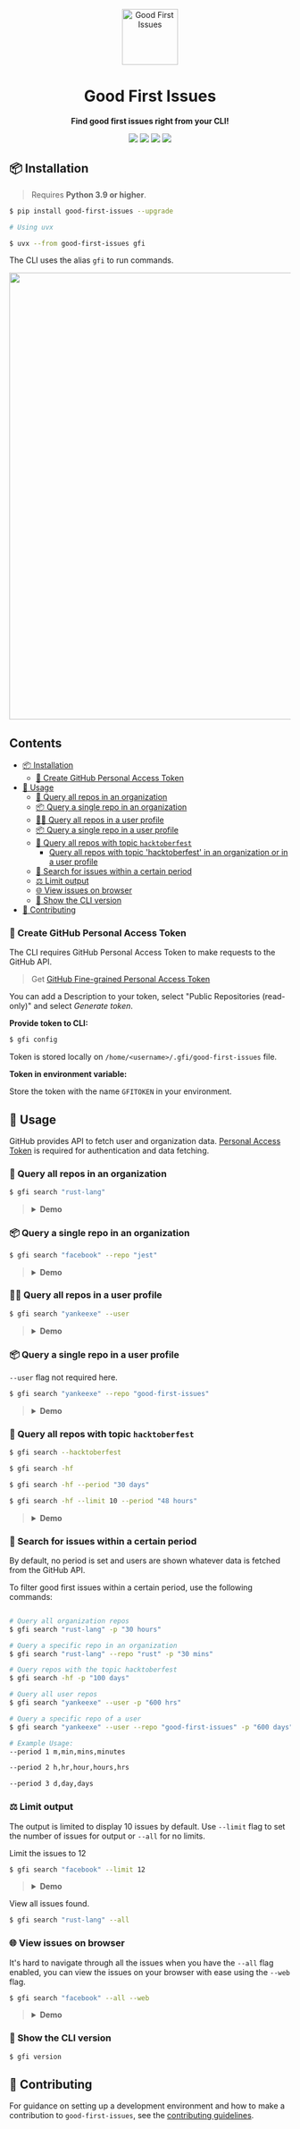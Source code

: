 <p align="center">
  <img src="https://i.imgur.com/vTgsBoQ.png" width="100" alt="Good First Issues"/></a>
</p>

<h1 align="center"><strong> Good First Issues</strong> </h1>
<p align="center"><strong>Find good first issues right from your CLI!</strong></p>

<p align="center">
<img src="https://img.shields.io/pypi/v/good-first-issues?style=flat-square&color=black"/>
<img src="https://img.shields.io/pypi/pyversions/good-first-issues?style=flat-square&color=black" />
<img src="https://img.shields.io/pypi/l/good-first-issues?style=flat-square&color=black"/>
<img src="https://static.pepy.tech/badge/good-first-issues"/>

</p>

## 📦 Installation

> Requires **Python 3.9 or higher**.

```bash
$ pip install good-first-issues --upgrade

# Using uvx

$ uvx --from good-first-issues gfi
```

The CLI uses the alias `gfi` to run commands.

<img src="https://i.imgur.com/UM4e9vQ.png" width="800" />

## Contents
- [📦 Installation](#-installation)
  - [🔑 Create GitHub Personal Access Token](#-create-github-personal-access-token)
- [🚀 Usage](#-usage)
  - [🏢 Query all repos in an organization](#-query-all-repos-in-an-organization)
  - [📦 Query a single repo in an organization](#-query-a-single-repo-in-an-organization)
  - [👨‍💻 Query all repos in a user profile](#-query-all-repos-in-a-user-profile)
  - [📦 Query a single repo in a user profile](#-query-a-single-repo-in-a-user-profile)
  - [🐙 Query all repos with topic `hacktoberfest`](#-query-all-repos-with-topic-hacktoberfest)
    - [Query all repos with topic 'hacktoberfest' in an organization or in a user profile](#query-all-repos-with-topic-hacktoberfest-in-an-organization-or-in-a-user-profile)
  - [📏 Search for issues within a certain period](#-search-for-issues-within-a-certain-period)
  - [⚖️ Limit output](#️-limit-output)
  - [🌐 View issues on browser](#-view-issues-on-browser)
  - [👀 Show the CLI version](#-show-the-cli-version)
- [🔨 Contributing](#-contributing)

### 🔑 Create GitHub Personal Access Token

The CLI requires GitHub Personal Access Token to make requests to the GitHub API.

> Get [GitHub Fine-grained Personal Access Token](https://github.com/settings/tokens?type=beta)

You can add a Description to your token, select "Public Repositories (read-only)" and select _Generate token_.

**Provide token to CLI:**

```bash
$ gfi config
```

Token is stored locally on `/home/<username>/.gfi/good-first-issues` file.

**Token in environment variable:**

Store the token with the name `GFITOKEN` in your environment.

## 🚀 Usage

GitHub provides API to fetch user and organization data. [Personal Access Token](#create-github-personal-access-token) is required for authentication and data fetching.

### 🏢 Query all repos in an organization

```bash
$ gfi search "rust-lang"
```

> <details><summary><strong>Demo</strong></summary>
> <img src = "https://i.imgur.com/B8zRd1z.gif" width="700" alt="demo of timezone cli search" />

</details>

### 📦 Query a single repo in an organization

```bash
$ gfi search "facebook" --repo "jest"
```

> <details><summary><strong>Demo</strong></summary>
> <img src = "https://i.imgur.com/XayYGEd.gif" width="700" alt="demo of timezone cli search" />

</details>

### 👨‍💻 Query all repos in a user profile

```bash
$ gfi search "yankeexe" --user
```

> <details><summary><strong>Demo</strong></summary>
> <img src = "https://i.imgur.com/LnPrk4A.gif" width="700" alt="demo of timezone cli search" />

</details>

### 📦 Query a single repo in a user profile

`--user` flag not required here.

```bash
$ gfi search "yankeexe" --repo "good-first-issues"
```

> <details><summary><strong>Demo</strong></summary>
> <img src = "https://i.imgur.com/ywGT9VQ.gif" width="700" alt="demo of timezone cli search" />

</details>


### 🐙 Query all repos with topic `hacktoberfest`

```bash
$ gfi search --hacktoberfest

$ gfi search -hf

$ gfi search -hf --period "30 days"

$ gfi search -hf --limit 10 --period "48 hours"
```

> <details><summary><strong>Demo</strong></summary>
> <img src = "https://i.imgur.com/6Ch5BFG.gif" width="700" alt="demo of timezone cli search" />

</details>


### 📏 Search for issues within a certain period

By default, no period is set and users are shown whatever data is fetched from the GitHub API.

To filter good first issues within a certain period, use the following commands:

```bash

# Query all organization repos
$ gfi search "rust-lang" -p "30 hours"

# Query a specific repo in an organization
$ gfi search "rust-lang" --repo "rust" -p "30 mins"

# Query repos with the topic hacktoberfest
$ gfi search -hf -p "100 days"

# Query all user repos
$ gfi search "yankeexe" --user -p "600 hrs"

# Query a specific repo of a user
$ gfi search "yankeexe" --user --repo "good-first-issues" -p "600 days"
```

```bash
# Example Usage:
--period 1 m,min,mins,minutes

--period 2 h,hr,hour,hours,hrs

--period 3 d,day,days

```

### ⚖️ Limit output

The output is limited to display 10 issues by default. Use `--limit` flag to set the number of issues for output or `--all` for no limits.

Limit the issues to 12

```bash
$ gfi search "facebook" --limit 12
```

> <details><summary><strong>Demo</strong></summary>
> <img src = "https://i.imgur.com/WdXhA4Z.gif" width="700" alt="demo of timezone cli search" />

</details>

View all issues found.

```bash
$ gfi search "rust-lang" --all
```

### 🌐 View issues on browser

It's hard to navigate through all the issues when you have the `--all` flag enabled, you can view the issues on your browser with ease using the `--web` flag.

```bash
$ gfi search "facebook" --all --web
```

> <details><summary><strong>Demo</strong></summary>
> <img src = "https://i.imgur.com/AukVqdk.gif" width="700" alt="demo of timezone cli search" />

</details>

### 👀 Show the CLI version

```bash
$ gfi version
```

## 🔨 Contributing

For guidance on setting up a development environment and how to make a contribution to `good-first-issues`, see the [contributing guidelines](https://github.com/yankeexe/good-first-issues/blob/master/CONTRIBUTING.md).
